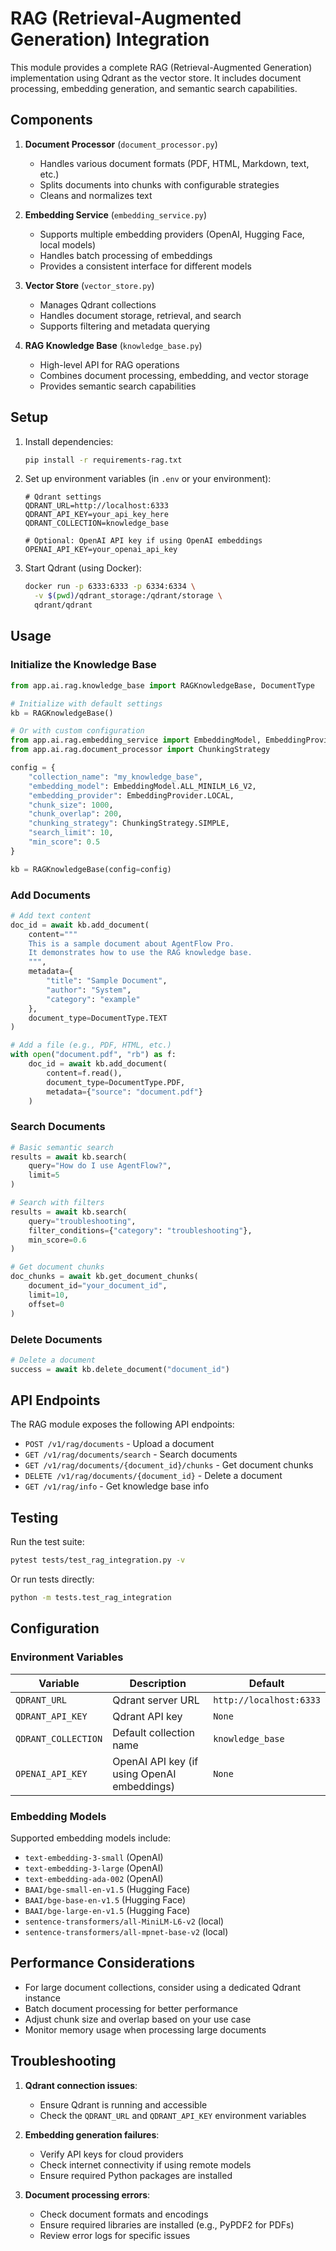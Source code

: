 # RAG (Retrieval-Augmented Generation) Integration

This module provides a complete RAG (Retrieval-Augmented Generation) implementation using Qdrant as the vector store. It includes document processing, embedding generation, and semantic search capabilities.

## Components

1. **Document Processor** (`document_processor.py`)
   - Handles various document formats (PDF, HTML, Markdown, text, etc.)
   - Splits documents into chunks with configurable strategies
   - Cleans and normalizes text

2. **Embedding Service** (`embedding_service.py`)
   - Supports multiple embedding providers (OpenAI, Hugging Face, local models)
   - Handles batch processing of embeddings
   - Provides a consistent interface for different models

3. **Vector Store** (`vector_store.py`)
   - Manages Qdrant collections
   - Handles document storage, retrieval, and search
   - Supports filtering and metadata querying

4. **RAG Knowledge Base** (`knowledge_base.py`)
   - High-level API for RAG operations
   - Combines document processing, embedding, and vector storage
   - Provides semantic search capabilities

## Setup

1. Install dependencies:
   ```bash
   pip install -r requirements-rag.txt
   ```

2. Set up environment variables (in `.env` or your environment):
   ```
   # Qdrant settings
   QDRANT_URL=http://localhost:6333
   QDRANT_API_KEY=your_api_key_here
   QDRANT_COLLECTION=knowledge_base
   
   # Optional: OpenAI API key if using OpenAI embeddings
   OPENAI_API_KEY=your_openai_api_key
   ```

3. Start Qdrant (using Docker):
   ```bash
   docker run -p 6333:6333 -p 6334:6334 \
     -v $(pwd)/qdrant_storage:/qdrant/storage \
     qdrant/qdrant
   ```

## Usage

### Initialize the Knowledge Base

```python
from app.ai.rag.knowledge_base import RAGKnowledgeBase, DocumentType

# Initialize with default settings
kb = RAGKnowledgeBase()

# Or with custom configuration
from app.ai.rag.embedding_service import EmbeddingModel, EmbeddingProvider
from app.ai.rag.document_processor import ChunkingStrategy

config = {
    "collection_name": "my_knowledge_base",
    "embedding_model": EmbeddingModel.ALL_MINILM_L6_V2,
    "embedding_provider": EmbeddingProvider.LOCAL,
    "chunk_size": 1000,
    "chunk_overlap": 200,
    "chunking_strategy": ChunkingStrategy.SIMPLE,
    "search_limit": 10,
    "min_score": 0.5
}

kb = RAGKnowledgeBase(config=config)
```

### Add Documents

```python
# Add text content
doc_id = await kb.add_document(
    content="""
    This is a sample document about AgentFlow Pro.
    It demonstrates how to use the RAG knowledge base.
    """,
    metadata={
        "title": "Sample Document",
        "author": "System",
        "category": "example"
    },
    document_type=DocumentType.TEXT
)

# Add a file (e.g., PDF, HTML, etc.)
with open("document.pdf", "rb") as f:
    doc_id = await kb.add_document(
        content=f.read(),
        document_type=DocumentType.PDF,
        metadata={"source": "document.pdf"}
    )
```

### Search Documents

```python
# Basic semantic search
results = await kb.search(
    query="How do I use AgentFlow?",
    limit=5
)

# Search with filters
results = await kb.search(
    query="troubleshooting",
    filter_conditions={"category": "troubleshooting"},
    min_score=0.6
)

# Get document chunks
doc_chunks = await kb.get_document_chunks(
    document_id="your_document_id",
    limit=10,
    offset=0
)
```

### Delete Documents

```python
# Delete a document
success = await kb.delete_document("document_id")
```

## API Endpoints

The RAG module exposes the following API endpoints:

- `POST /v1/rag/documents` - Upload a document
- `GET /v1/rag/documents/search` - Search documents
- `GET /v1/rag/documents/{document_id}/chunks` - Get document chunks
- `DELETE /v1/rag/documents/{document_id}` - Delete a document
- `GET /v1/rag/info` - Get knowledge base info

## Testing

Run the test suite:

```bash
pytest tests/test_rag_integration.py -v
```

Or run tests directly:

```bash
python -m tests.test_rag_integration
```

## Configuration

### Environment Variables

| Variable | Description | Default |
|----------|-------------|---------|
| `QDRANT_URL` | Qdrant server URL | `http://localhost:6333` |
| `QDRANT_API_KEY` | Qdrant API key | `None` |
| `QDRANT_COLLECTION` | Default collection name | `knowledge_base` |
| `OPENAI_API_KEY` | OpenAI API key (if using OpenAI embeddings) | `None` |

### Embedding Models

Supported embedding models include:

- `text-embedding-3-small` (OpenAI)
- `text-embedding-3-large` (OpenAI)
- `text-embedding-ada-002` (OpenAI)
- `BAAI/bge-small-en-v1.5` (Hugging Face)
- `BAAI/bge-base-en-v1.5` (Hugging Face)
- `BAAI/bge-large-en-v1.5` (Hugging Face)
- `sentence-transformers/all-MiniLM-L6-v2` (local)
- `sentence-transformers/all-mpnet-base-v2` (local)

## Performance Considerations

- For large document collections, consider using a dedicated Qdrant instance
- Batch document processing for better performance
- Adjust chunk size and overlap based on your use case
- Monitor memory usage when processing large documents

## Troubleshooting

1. **Qdrant connection issues**:
   - Ensure Qdrant is running and accessible
   - Check the `QDRANT_URL` and `QDRANT_API_KEY` environment variables

2. **Embedding generation failures**:
   - Verify API keys for cloud providers
   - Check internet connectivity if using remote models
   - Ensure required Python packages are installed

3. **Document processing errors**:
   - Check document formats and encodings
   - Ensure required libraries are installed (e.g., PyPDF2 for PDFs)
   - Review error logs for specific issues
